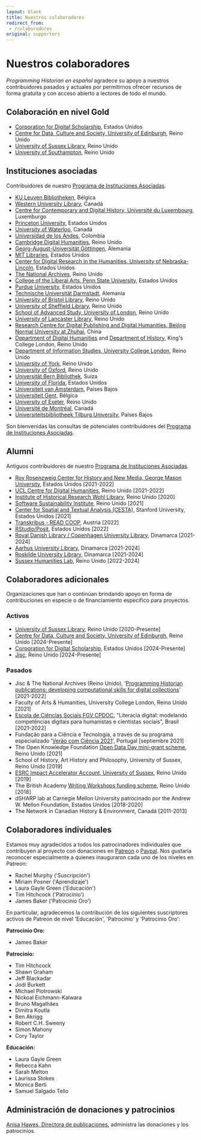 ```yaml
---
layout: blank
title: Nuestros colaboradores
redirect_from: 
 - /colaboradores
original: supporters
---
```


# Nuestros colaboradores

*Programming Historian en español* agradece su apoyo a nuestros contribuidores pasados y actuales por permitirnos ofrecer recursos de forma gratuita y con acceso abierto a lectores de todo el mundo.

## Colaboración en nivel Gold 
- [Corporation for Digital Scholarship](https://digitalscholar.org/), Estados Unidos
- [Centre for Data, Culture and Society, University of Edinburgh](https://www.cdcs.ed.ac.uk/), Reino Unido
- [University of Sussex Library](https://www.sussex.ac.uk/library/), Reino Unido
- [University of Southampton](https://www.southampton.ac.uk/), Reino Unido

## Instituciones asociadas
Contribuidores de nuestro [Programa de Instituciones Asociadas](pia).

- [KU Leuven Bibliotheken](https://bib.kuleuven.be/), Bélgica
- [Western University Library](https://www.lib.uwo.ca/), Canadá
- [Centre for Contemporary and Digital History, Université du Luxembourg](https://www.c2dh.uni.lu/), Luxemburgo
- [Princeton University](https://www.princeton.edu/), Estados Unidos
- [University of Waterloo](https://uwaterloo.ca/), Canadá
- [Universidad de los Andes](https://uniandes.edu.co/), Colombia
- [Cambridge Digital Humanities](https://www.cdh.cam.ac.uk/), Reino Unido
- [Georg-August-Universität Göttingen](https://www.uni-goettingen.de/), Alemania
- [MIT Libraries](https://libraries.mit.edu/), Estados Unidos
- [Center for Digital Research in the Humanities, University of Nebraska-Lincoln](http://cdrh.unl.edu/), Estados Unidos
- [The National Archives](https://www.nationalarchives.gov.uk/), Reino Unido
- [College of the Liberal Arts, Penn State University](https://la.psu.edu/), Estados Unidos
- [Purdue University](https://www.purdue.edu/), Estados Unidos
- [Technische Universität Darmstadt](https://www.tu-darmstadt.de/), Alemania
- [University of Bristol Library](https://www.bristol.ac.uk/library/), Reino Unido
- [University of Sheffield Library](https://www.sheffield.ac.uk/library), Reino Unido
- [School of Advanced Study, University of London](https://www.sas.ac.uk/), Reino Unido
- [University of Lancaster Library](https://www.lancaster.ac.uk/), Reino Unido
- [Research Centre for Digital Publishing and Digital Humanities, Beijing Normal University at Zhuhai](https://rsgyy.bnu.edu.cn/yjjg/szcbyszrwyjzx/), China
- [Department of Digital Humanities](https://www.kcl.ac.uk/ddh) and [Department of History](https://www.kcl.ac.uk/history), King's College London, Reino Unido
- [Department of Information Studies, University College London](https://www.ucl.ac.uk/information-studies/), Reino Unido
- [University of York](https://www.york.ac.uk/), Reino Unido
- [University of Oxford](https://www.ox.ac.uk), Reino Unido
- [Universität Bern Bibliothek](https://www.ub.unibe.ch/), Suiza
- [University of Florida](https://www.ufl.edu/), Estados Unidos
- [Universiteit van Amsterdam](https://www.uva.nl/), Países Bajos
- [Universiteit Gent](https://www.ugent.be/), Bélgica
- [University of Exeter](https://www.exeter.ac.uk/), Reino Unido
- [Université de Montréal](https://www.umontreal.ca/), Canadá
- [Universiteitsbibliotheek Tilburg University](https://www.tilburguniversity.edu/), Países Bajos

Son bienvenidas las consultas de potenciales contribuidores del [Programa de Instituciones Asociadas](pia).

## Alumni
Antiguos contribuidores de nuestro [Programa de Instituciones Asociadas](pia).

- [Roy Rosenzweig Center for History and New Media, George Mason University](https://rrchnm.org/), Estados Unidos [2021-2022]
- [UCL Centre for Digital Humanities](https://www.ucl.ac.uk/digital-humanities/), Reino Unido [2021-2022]
- [Institute of Historical Research Wohl Library](https://www.history.ac.uk/library-digital), Reino Unido [2020]
- [Software Sustainability Institute](https://www.software.ac.uk/), Reino Unido [2021]
- [Center for Spatial and Textual Analysis (CESTA)](https://cesta.stanford.edu/), Stanford University, Estados Unidos [2021]
- [Transkribus - READ COOP](https://readcoop.eu/), Austria [2022]
- [RStudio/Posit](https://posit.co/), Estados Unidos [2022]
- [Royal Danish Library / Copenhagen University Library](https://www.kb.dk), Dinamarca [2021-2024]
- [Aarhus University Library](https://library.au.dk/), Dinamarca [2021-2024]
- [Roskilde University Library](https://ruc.dk/en/roskilde-university-library), Dinamarca [2021-2024]
- [Sussex Humanities Lab](https://www.sussex.ac.uk/research/centres/sussex-humanities-lab/), Reino Unido [2022-2024]

## Colaboradores adicionales
Organizaciones que han o continúan brindando apoyo en forma de contribuciones en especie o de financiamiento específico para proyectos.

### Activos
- [University of Sussex Library](https://www.sussex.ac.uk/library/), Reino Unido [2020-Presente]
- [Centre for Data, Culture and Society, University of Edinburgh](https://www.cdcs.ed.ac.uk/), Reino Unido [2024-Presente] 
- [Corporation for Digital Scholarship](https://digitalscholar.org/), Estados Unidos [2024-Presente]
- [Jisc](https://www.jisc.ac.uk/), Reino Unido [2024-Presente] 

### Pasados
- Jisc & The National Archives (Reino Unido), '[Programming Historian publications: developing computational skills for digital collections](https://research.jiscinvolve.org/wp/2021/07/23/boost-your-skills-in-working-with-digital-collections/)' [2021-2022]
- Faculty of Arts & Humanities, University College London, Reino Unido [2021]
- [Escola de Ciências Sociais FGV CPDOC](https://portal.fgv.br), "Literacia digital: modelando competências digitais para humanistas e cientistas sociais", Brasil [2021-2022]
- Fundação para a Ciência e Tecnologia, a través de su programa especializado '[Verão com Ciência 2021](https://www.uevora.pt/investigar/projetos?id=5261)', Portugal [septiembre 2021]
- The Open Knowledge Foundation [Open Data Day mini-grant scheme](https://blog.okfn.org/2021/02/12/meet-the-organisations-receiving-open-data-day-2021-mini-grants/), Reino Unido [2021]
- School of History, Art History and Philosophy, University of Sussex, Reino Unido [2019]
- [ESRC Impact Accelerator Account, University of Sussex](https://www.sussex.ac.uk/collaborate/business/public-funds#:~:text=Impact%20accelerator%20funds,-From%20law%20to&text=The%20ESRC%20and%20AHRC%20Impact,businesses%20through%20to%20large%20companies), Reino Unido [2019]
- The British Academy [Writing Workshops funding scheme](https://www.thebritishacademy.ac.uk/projects/writing-workshops-2018-digital-humanities/), Reino Unido [2018]
- dSHARP lab at Carnegie Mellon University patrocinado por the Andrew W. Mellon Foundation, Estados Unidos [2018-2020]
- The Network in Canadian History & Environment, Canadá [2011-2013]

## Colaboradores individuales

Estamos muy agradecidos a todos los patrocinadores individuales que contribuyen al proyecto con donaciones en [Patreon](https://www.patreon.com/theprogramminghistorian) o [Paypal](https://www.paypal.com/cgi-bin/webscr?cmd=_s-xclick&hosted_button_id=7BGHUZRVS4LYL&source=url). Nos gustaría reconocer especialmente a quienes inauguraron cada uno de los niveles en Patreon:

- Rachel Murphy ('Suscripción')
- Miriam Posner ('Aprendizaje')
- Laura Gayle Green ('Educación')
- Tim Hitchcock ('Patrocinio')
- James Baker ('Patrocinio Oro')

En particular, agradecemos la contribución de los siguientes suscriptores activos de Patreon de nivel 'Educación', 'Patrocinio' y 'Patrocinio Oro':

**Patrocinio Oro:**

- James Baker

 **Patrocinio:**

- Tim Hitchcock
- Shawn Graham
- Jeff Blackadar
- Jodi Burkett
- Michael Piotrowski
- Nickoal Eichmann-Kalwara
- Bruno Magalhães
- Dimitra Koutla
- Ben Akrigg
- Robert C.H. Sweeny
- Simon Mahony
- Cory Taylor

**Educación:**

- Laura Gayle Green 
- Rebecca Kahn 
- Sarah Melton 
- Laurissa Stokes 
- Monica Berti 
- Samuel Salgado Tello 



## Administración de donaciones y patrocinios

[Anisa Hawes, Directora de publicaciones](mailto:admin@programminghistorian.org), administra las donaciones y los patrocinios.
